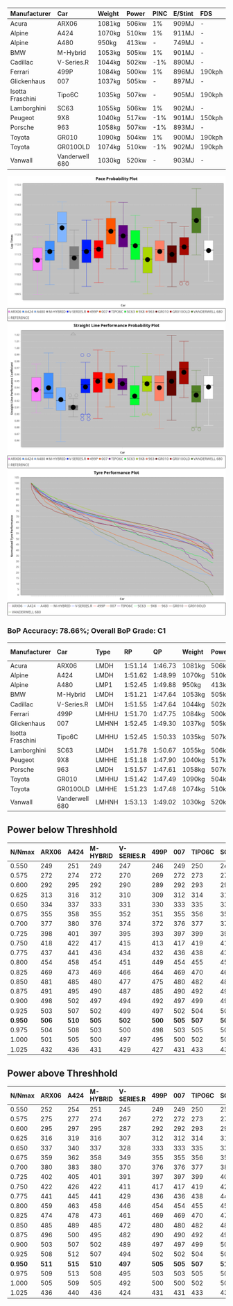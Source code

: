 | Manufacturer     | Car            | Weight | Power | PINC    | E/Stint | FDS     |
|:-|:-|:-|:-|:-|:-|:-|
| Acura            | ARX06          | 1081kg | 506kw | 1%      | 909MJ   |    -    |
| Alpine           | A424           | 1070kg | 510kw | 1%      | 911MJ   |    -    |
| Alpine           | A480           | 950kg  | 413kw |    -    | 749MJ   |    -    |
| BMW              | M-Hybrid       | 1053kg | 505kw | 1%      | 901MJ   |    -    |
| Cadillac         | V-Series.R     | 1044kg | 502kw | -1%     | 890MJ   |    -    |
| Ferrari          | 499P           | 1084kg | 500kw | 1%      | 896MJ   | 190kph  |
| Glickenhaus      | 007            | 1037kg | 505kw |    -    | 897MJ   |    -    |
| Isotta Fraschini | Tipo6C         | 1035kg | 507kw |    -    | 905MJ   | 190kph  |
| Lamborghini      | SC63           | 1055kg | 506kw | 1%      | 902MJ   |    -    |
| Peugeot          | 9X8            | 1040kg | 517kw | -1%     | 901MJ   | 150kph  |
| Porsche          | 963            | 1058kg | 507kw | -1%     | 893MJ   |    -    |
| Toyota           | GR010          | 1090kg | 504kw | 1%      | 900MJ   | 190kph  |
| Toyota           | GR010OLD       | 1074kg | 510kw | -1%     | 902MJ   | 190kph  |
| Vanwall          | Vanderwell 680 | 1030kg | 520kw |    -    | 903MJ   |    -    |

![PACECHART](./IMG/ACOMETHOD.png)
![STRAIGHTLINEPERFORMANCECHART](./IMG/ACOMETHOD_sp.png)
![TYREPERFORMANCECHART](./IMG/ACOMETHOD_tw.png)

### BoP Accuracy: 78.66%; Overall BoP Grade: C1
| Manufacturer     | Car            | Type  | RP      | QP      | Weight | Power¹ | Threshhold | PINC    | Power² | E/Stint | AVG Vmax  | FDS     | RDLC | L/Stint | BOP-Grade | Model Accuracy | Model Points | Match%  |
|:-|:-|:-|:-|:-|:-|:-|:-|:-|:-|:-|:-|:-|:-|:-|:-|:-|:-|:-|
| Acura            | ARX06          | LMDH  | 1:51.14 | 1:46.73 | 1081kg | 506kw  | 210.0kph   | 1%      | 511kw  |  909MJ  | 279.85kph |    -    | 0.98 | 33      | -D2       | 100.00%        | 995          | 63.78%  |
| Alpine           | A424           | LMDH  | 1:51.62 | 1:48.99 | 1070kg | 510kw  | 210.0kph   | 1%      | 515kw  |  911MJ  | 281.19kph |    -    | 0.99 | 33      | +C2       | 100.00%        | 642          | 72.81%  |
| Alpine           | A480           | LMP1  | 1:52.45 | 1:49.88 |  950kg | 413kw  | 210.0kph   |    -    | 413kw  |  749MJ  | 275.17kph |    -    | 0.97 | 31      | ~A1       | 60.26%         | 849          | 100.00% |
| BMW              | M-Hybrid       | LMDH  | 1:51.21 | 1:47.64 | 1053kg | 505kw  | 210.0kph   | 1%      | 510kw  |  901MJ  | 278.09kph |    -    | 1.01 | 33      | -C2       | 100.00%        | 1714         | 73.08%  |
| Cadillac         | V-Series.R     | LMDH  | 1:51.55 | 1:47.64 | 1044kg | 502kw  | 210.0kph   | -1%     | 497kw  |  890MJ  | 280.70kph |    -    | 1.02 | 33      | -A2       | 98.95%         | 2271         | 91.84%  |
| Ferrari          | 499P           | LMHHU | 1:51.70 | 1:47.75 | 1084kg | 500kw  | 210.0kph   | 1%      | 505kw  |  896MJ  | 281.00kph | 190kph  | 1.01 | 33      | ~A1       | 99.93%         | 2718         | 96.13%  |
| Glickenhaus      | 007            | LMHNH | 1:52.45 | 1:49.30 | 1037kg | 505kw  | 210.0kph   |    -    | 505kw  |  897MJ  | 283.51kph |    -    | 0.95 | 33      | +B2       | 96.34%         | 1634         | 81.52%  |
| Isotta Fraschini | Tipo6C         | LMHHU | 1:52.45 | 1:50.33 | 1035kg | 507kw  | 210.0kph   |    -    | 507kw  |  905MJ  | 283.09kph | 190kph  | 1.08 | 33      | +Ω1       | 92.36%         | 133          | 44.65%  |
| Lamborghini      | SC63           | LMDH  | 1:51.78 | 1:50.67 | 1055kg | 506kw  | 210.0kph   | 1%      | 511kw  |  902MJ  | 279.62kph |    -    | 1.04 | 33      | ~A1       | 96.54%         | 418          | 100.00% |
| Peugeot          | 9X8            | LMHHE | 1:51.18 | 1:47.90 | 1040kg | 517kw  | 210.0kph   | -1%     | 512kw  |  901MJ  | 282.79kph | 150kph  | 1.02 | 33      | -C1       | 88.68%         | 2617         | 79.58%  |
| Porsche          | 963            | LMDH  | 1:51.57 | 1:47.61 | 1058kg | 507kw  | 210.0kph   | -1%     | 502kw  |  893MJ  | 280.79kph |    -    | 1.00 | 33      | -A2       | 99.98%         | 6168         | 91.33%  |
| Toyota           | GR010          | LMHHU | 1:51.42 | 1:47.49 | 1090kg | 504kw  | 210.0kph   | 1%      | 509kw  |  900MJ  | 281.11kph | 190kph  | 1.00 | 33      | -B1       | 98.53%         | 3557         | 86.39%  |
| Toyota           | GR010OLD       | LMHHE | 1:51.23 | 1:47.48 | 1074kg | 510kw  | 210.0kph   | -1%     | 505kw  |  902MJ  | 283.78kph | 190kph  | 1.02 | 33      | -B2       | 92.01%         | 1427         | 80.33%  |
| Vanwall          | Vanderwell 680 | LMHNH | 1:53.13 | 1:49.02 | 1030kg | 520kw  | 210.0kph   |    -    | 520kw  |  903MJ  | 281.34kph |    -    | 1.01 | 33      | +Ω1       | 94.62%         | 633          | 39.81%  |

## Power below Threshhold
| N/Nmax    | ARX06   | A424    | M-HYBRID | V-SERIES.R | 499P    | 007     | TIPO6C  | SC63    | 9X8     | 963     | GR010   | GR010OLD | VANDERWELL 680 | ​     | RPM      | A480    |
|:-|:-|:-|:-|:-|:-|:-|:-|:-|:-|:-|:-|:-|:-|:-|:-|:-|
|  0.550    |  249    |  251    |  249     |  247       |  246    |  249    |  250    |  249    |  255    |  250    |  248    |  251     |  256           |  ​    |   --     |   -     |
|  0.575    |  272    |  274    |  272     |  270       |  269    |  272    |  273    |  272    |  278    |  273    |  271    |  274     |  279           |  ​    |   --     |   -     |
|  0.600    |  292    |  295    |  292     |  290       |  289    |  292    |  293    |  292    |  298    |  293    |  291    |  295     |  300           |  ​    |   --     |   -     |
|  0.625    |  313    |  316    |  312     |  310       |  309    |  312    |  314    |  313    |  320    |  314    |  312    |  316     |  322           |  ​    |   --     |   -     |
|  0.650    |  334    |  337    |  333     |  331       |  330    |  333    |  335    |  334    |  341    |  335    |  333    |  337     |  343           |  ​    |   --     |   -     |
|  0.675    |  355    |  358    |  355     |  352       |  351    |  355    |  356    |  355    |  363    |  356    |  354    |  358     |  365           |  ​    |   --     |   -     |
|  0.700    |  377    |  380    |  376     |  374       |  372    |  376    |  377    |  377    |  385    |  377    |  375    |  380     |  387           |  ​    |   --     |   -     |
|  0.725    |  398    |  401    |  397     |  395       |  393    |  397    |  399    |  398    |  407    |  399    |  396    |  401     |  409           |  ​    |   --     |   -     |
|  0.750    |  418    |  422    |  417     |  415       |  413    |  417    |  419    |  418    |  427    |  419    |  416    |  422     |  430           |  ​    |   --     |   -     |
|  0.775    |  437    |  441    |  436     |  434       |  432    |  436    |  438    |  437    |  446    |  438    |  435    |  441     |  449           |  ​    |  5000    |  242    |
|  0.800    |  454    |  458    |  454     |  451       |  449    |  454    |  455    |  454    |  464    |  455    |  453    |  458     |  467           |  ​    |  5500    |  286    |
|  0.825    |  469    |  473    |  469     |  466       |  464    |  469    |  470    |  469    |  479    |  470    |  468    |  473     |  482           |  ​    |  6000    |  320    |
|  0.850    |  481    |  485    |  480     |  477       |  475    |  480    |  482    |  481    |  491    |  482    |  479    |  485     |  494           |  ​    |  6500    |  361    |
|  0.875    |  491    |  495    |  490     |  487       |  485    |  490    |  492    |  491    |  502    |  492    |  489    |  495     |  505           |  ​    |  7000    |  404    |
|  0.900    |  498    |  502    |  497     |  494       |  492    |  497    |  499    |  498    |  509    |  499    |  496    |  502     |  512           |  ​    |  7500    |  414    |
|  0.925    |  503    |  507    |  502     |  499       |  497    |  502    |  504    |  503    |  514    |  504    |  501    |  507     |  517           |  ​    |  8000    |  410    |
| **0.950** | **506** | **510** | **505**  | **502**    | **500** | **505** | **507** | **506** | **517** | **507** | **504** | **510**  | **520**        | **​** | **8500** | **413** |
|  0.975    |  504    |  508    |  503     |  500       |  498    |  503    |  505    |  504    |  515    |  505    |  502    |  508     |  518           |  ​    |  9000    |  207    |
|  1.000    |  501    |  505    |  500     |  497       |  495    |  500    |  502    |  501    |  511    |  502    |  499    |  505     |  514           |  ​    |   --     |   -     |
|  1.025    |  432    |  436    |  431     |  429       |  427    |  431    |  433    |  432    |  441    |  433    |  430    |  436     |  444           |  ​    |   --     |   -     |

## Power above Threshhold
| N/Nmax    | ARX06   | A424    | M-HYBRID | V-SERIES.R | 499P    | 007     | TIPO6C  | SC63    | 9X8     | 963     | GR010   | GR010OLD | VANDERWELL 680 | ​     | RPM      | A480    |
|:-|:-|:-|:-|:-|:-|:-|:-|:-|:-|:-|:-|:-|:-|:-|:-|:-|
|  0.550    |  252    |  254    |  251     |  245       |  249    |  249    |  250    |  252    |  252    |  247    |  251    |  249     |  256           |  ​    |   --     |   -     |
|  0.575    |  275    |  277    |  274     |  267       |  272    |  272    |  273    |  275    |  275    |  270    |  274    |  272     |  279           |  ​    |   --     |   -     |
|  0.600    |  295    |  297    |  295     |  287       |  292    |  292    |  293    |  295    |  296    |  290    |  294    |  292     |  300           |  ​    |   --     |   -     |
|  0.625    |  316    |  319    |  316     |  307       |  312    |  312    |  314    |  316    |  317    |  310    |  315    |  312     |  322           |  ​    |   --     |   -     |
|  0.650    |  337    |  340    |  337     |  328       |  333    |  333    |  335    |  337    |  338    |  331    |  336    |  333     |  343           |  ​    |   --     |   -     |
|  0.675    |  359    |  362    |  358     |  349       |  355    |  355    |  356    |  359    |  359    |  352    |  357    |  355     |  365           |  ​    |   --     |   -     |
|  0.700    |  380    |  383    |  380     |  370       |  376    |  376    |  377    |  380    |  381    |  374    |  379    |  376     |  387           |  ​    |   --     |   -     |
|  0.725    |  402    |  405    |  401     |  391       |  397    |  397    |  399    |  402    |  403    |  395    |  400    |  397     |  409           |  ​    |   --     |   -     |
|  0.750    |  422    |  426    |  422     |  411       |  417    |  417    |  419    |  422    |  423    |  415    |  421    |  417     |  430           |  ​    |   --     |   -     |
|  0.775    |  441    |  445    |  441     |  429       |  436    |  436    |  438    |  441    |  442    |  434    |  440    |  436     |  449           |  ​    |  5000    |  242    |
|  0.800    |  459    |  463    |  458     |  446       |  454    |  454    |  455    |  459    |  460    |  451    |  457    |  454     |  467           |  ​    |  5500    |  286    |
|  0.825    |  474    |  478    |  473     |  461       |  469    |  469    |  470    |  474    |  475    |  466    |  472    |  469     |  482           |  ​    |  6000    |  320    |
|  0.850    |  485    |  489    |  485     |  472       |  480    |  480    |  482    |  485    |  486    |  477    |  484    |  480     |  494           |  ​    |  6500    |  361    |
|  0.875    |  496    |  500    |  495     |  482       |  490    |  490    |  492    |  496    |  497    |  487    |  494    |  490     |  505           |  ​    |  7000    |  404    |
|  0.900    |  503    |  507    |  502     |  489       |  497    |  497    |  499    |  503    |  504    |  494    |  501    |  497     |  512           |  ​    |  7500    |  414    |
|  0.925    |  508    |  512    |  507     |  494       |  502    |  502    |  504    |  508    |  509    |  499    |  506    |  502     |  517           |  ​    |  8000    |  410    |
| **0.950** | **511** | **515** | **510**  | **497**    | **505** | **505** | **507** | **511** | **512** | **502** | **509** | **505**  | **520**        | **​** | **8500** | **413** |
|  0.975    |  509    |  513    |  508     |  495       |  503    |  503    |  505    |  509    |  510    |  500    |  507    |  503     |  518           |  ​    |  9000    |  207    |
|  1.000    |  505    |  509    |  505     |  492       |  500    |  500    |  502    |  505    |  506    |  497    |  504    |  500     |  514           |  ​    |   --     |   -     |
|  1.025    |  436    |  440    |  436     |  424       |  431    |  431    |  433    |  436    |  437    |  429    |  435    |  431     |  444           |  ​    |   --     |   -     |
